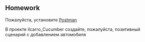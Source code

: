 ## Homework

Пожалуйста, установите [Postman](https://www.postman.com/downloads/)

В проекте ilcarro_Cucumber создайте, пожалуйста, позитивный сценарий с добавлением автомобиля

